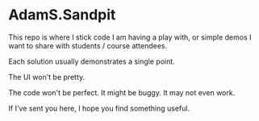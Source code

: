 AdamS.Sandpit
=============
This repo is where I stick code I am having a play with, or simple demos I want to share with students / course attendees.

Each solution usually demonstrates a single point.

The UI won't be pretty.

The code won't be perfect. It might be buggy. It may not even work.

If I've sent you here, I hope you find something useful.
